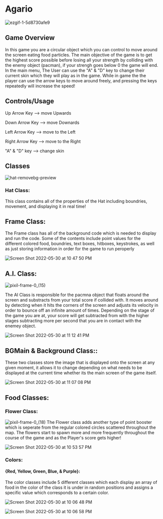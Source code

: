 # Agario
![ezgif-1-5d8730afe9](https://user-images.githubusercontent.com/81203435/171082720-93023173-f92c-4095-a60f-5ba88927b369.gif)
## Game Overview
In this game you are a circular object which you can control to move around the screen eating food particles. The main objective of the game is to get the highest score possible before losing all your strength by colliding with the enemy object (pacman), if your strengh goes below 0 the game will end. In the main menu, The User can use the "A" & "D" key to change their current skin which they will play as in the game. While in game the the player can use the arrow keys to move around freely, and pressing the keys repeatedly will increase the speed! 

## Controls/Usage

Up Arrow Key --> move Upwards

Down Arrow Key --> move Downards

Left Arrow Key --> move to the Left

Right Arrow Key --> move to the Right

"A" & "D" key --> change skin

## Classes

![hat-removebg-preview](https://user-images.githubusercontent.com/81203435/171095110-7f433105-1ee5-45d8-bc88-a3872ac9a319.png)
### Hat Class:

This class contains all of the properties of the Hat including boundries, movement, and displaying it in real time!


## Frame Class:



The Frame class has all of the background code which is needed to display and run the code. Some of the contents include point values for the different colored food, boundries, text boxes, hitboxes, keystrokes, as well as just storing information in order for the game to run peroperly

![Screen Shot 2022-05-30 at 10 47 50 PM](https://user-images.githubusercontent.com/81203435/171101609-15e57ef7-558a-456d-b257-07121737a42a.jpg)


## A.I. Class:

![pixil-frame-0_(15)](https://user-images.githubusercontent.com/81203435/171104953-6eae975a-e7b4-4f9c-952f-a4f991c2f94e.png)

The AI Class is responsible for the pacmna object that floats around the screen and substracts from your total score if collided with. It moves around by detecting when it hits the corners of the screen and adjusts its velocity in order to bounce off an infinite amount of times. Depending on the stage of the game you are at, your score will get subtracted from with the higher stages subtracting more per second that you are in contact with the enemey object.

![Screen Shot 2022-05-30 at 11 12 41 PM](https://user-images.githubusercontent.com/81203435/171104894-fd0049b3-d9bd-4f42-bcd5-279b9e96daf1.jpg)


## BGMain & Background Class::

These two classes store the image that is displayed onto the screen at any given moment, it allows it to change depending on what needs to be displayed at the current time whether its the main screen of the game itself.

![Screen Shot 2022-05-30 at 11 07 08 PM](https://user-images.githubusercontent.com/81203435/171104249-66be3d0d-94cc-4ddc-b35c-ec5e850b202b.jpg)



## Food Classes:

### Flower Class:

![pixil-frame-0_(18)](https://user-images.githubusercontent.com/81203435/171103079-a64ce2f1-9118-4159-b46a-aed354a43207.png)
The Flower class adds another type of point booster which is seperate from the regular colored circles scattered throughout the map. The flowers start to spawn more and more frequently throughout the course of the game and as the Player's score gets higher!

![Screen Shot 2022-05-30 at 10 53 57 PM](https://user-images.githubusercontent.com/81203435/171102379-d6429fab-8337-46fa-8962-d167795e4e67.jpg)


### Colors:

#### {Red, Yellow, Green, Blue, & Purple}:

The color classes include 5 different classes which each display an array of food in the color of the class it is under in random positions and assigns a specific value which corresponds to a certain color.

![Screen Shot 2022-05-30 at 10 06 48 PM](https://user-images.githubusercontent.com/81203435/171096873-6edcedd3-2ca1-4c9e-a795-17302350952e.jpg)

![Screen Shot 2022-05-30 at 10 06 58 PM](https://user-images.githubusercontent.com/81203435/171096852-308aff87-00c3-4aa5-9a53-83de9759058a.jpg)



